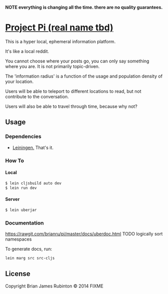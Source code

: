 **NOTE everything is changing all the time. there are no quality guarantees.**

# [Project Pi (real name tbd)](https://project-pi.herokuapp.com)

This is a hyper local, ephemeral information platform.

It's like a local reddit.

You cannot choose where your posts go, you can only say something where you are. It is not primarily topic-driven.

The 'information radius' is a function of the usage and population density of your location.

Users will be able to teleport to different locations to read, but not contribute to the conversation.

Users will also be able to travel through time, because why not?

## Usage

### Dependencies

- [Leiningen.](http://leiningen.org/) That's it.

### How To

#### Local
```bash
$ lein cljsbuild auto dev
$ lein run dev
```
#### Server
```bash
$ lein uberjar
```

### Documentation

https://rawgit.com/brianru/pi/master/docs/uberdoc.html
TODO logically sort namespaces

To generate docs, run:
```bash
lein marg src src-cljs
```

## License

Copyright Brian James Rubinton © 2014 FIXME
